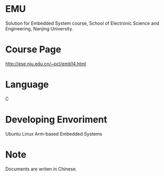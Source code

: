 # EMU
Solution for Embedded System course, School of Electronic Science and Engineering, Nanjing University.

# Course Page
http://ese.nju.edu.cn/~pcl/emb14.html

# Language
C

# Developing Envoriment
Ubuntu Linux
Arm-based Embedded Systems

# Note
Documents are writen in Chinese.
